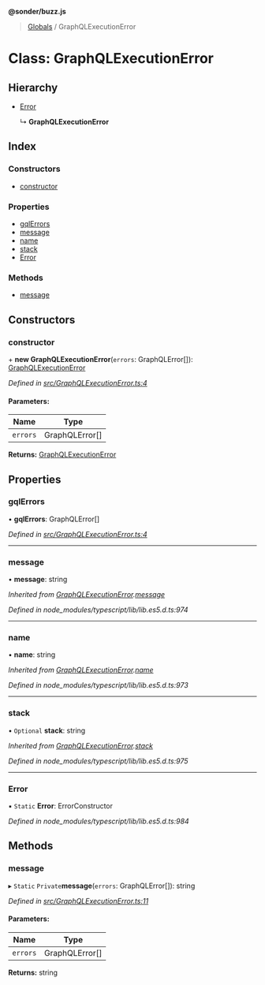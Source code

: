 **@sonder/buzz.js**

> [Globals](../README.md) / GraphQLExecutionError

# Class: GraphQLExecutionError

## Hierarchy

- [Error](graphqlexecutionerror.md#error)

  ↳ **GraphQLExecutionError**

## Index

### Constructors

- [constructor](graphqlexecutionerror.md#constructor)

### Properties

- [gqlErrors](graphqlexecutionerror.md#gqlerrors)
- [message](graphqlexecutionerror.md#message)
- [name](graphqlexecutionerror.md#name)
- [stack](graphqlexecutionerror.md#stack)
- [Error](graphqlexecutionerror.md#error)

### Methods

- [message](graphqlexecutionerror.md#message)

## Constructors

### constructor

\+ **new GraphQLExecutionError**(`errors`: GraphQLError[]): [GraphQLExecutionError](graphqlexecutionerror.md)

_Defined in [src/GraphQLExecutionError.ts:4](https://github.com/flatbook/buzz.js/blob/89cd05d/src/GraphQLExecutionError.ts#L4)_

#### Parameters:

| Name     | Type           |
| -------- | -------------- |
| `errors` | GraphQLError[] |

**Returns:** [GraphQLExecutionError](graphqlexecutionerror.md)

## Properties

### gqlErrors

• **gqlErrors**: GraphQLError[]

_Defined in [src/GraphQLExecutionError.ts:4](https://github.com/flatbook/buzz.js/blob/89cd05d/src/GraphQLExecutionError.ts#L4)_

---

### message

• **message**: string

_Inherited from [GraphQLExecutionError](graphqlexecutionerror.md).[message](graphqlexecutionerror.md#message)_

_Defined in node_modules/typescript/lib/lib.es5.d.ts:974_

---

### name

• **name**: string

_Inherited from [GraphQLExecutionError](graphqlexecutionerror.md).[name](graphqlexecutionerror.md#name)_

_Defined in node_modules/typescript/lib/lib.es5.d.ts:973_

---

### stack

• `Optional` **stack**: string

_Inherited from [GraphQLExecutionError](graphqlexecutionerror.md).[stack](graphqlexecutionerror.md#stack)_

_Defined in node_modules/typescript/lib/lib.es5.d.ts:975_

---

### Error

▪ `Static` **Error**: ErrorConstructor

_Defined in node_modules/typescript/lib/lib.es5.d.ts:984_

## Methods

### message

▸ `Static` `Private`**message**(`errors`: GraphQLError[]): string

_Defined in [src/GraphQLExecutionError.ts:11](https://github.com/flatbook/buzz.js/blob/89cd05d/src/GraphQLExecutionError.ts#L11)_

#### Parameters:

| Name     | Type           |
| -------- | -------------- |
| `errors` | GraphQLError[] |

**Returns:** string
